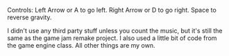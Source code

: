 Controls: Left Arrow or A to go left.
Right Arrow or D to go right.
Space to reverse gravity.

I didn't use any third party stuff unless you count the music, but it's still the same as the game jam remake project. I also used a little bit of code from the game engine class. All other things are my own.
